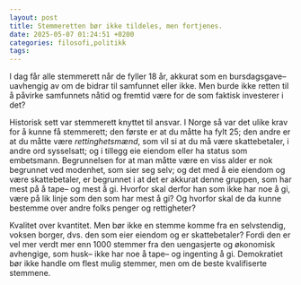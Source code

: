 ```yaml
---
layout: post
title: Stemmeretten bør ikke tildeles, men fortjenes.
date: 2025-05-07 01:24:51 +0200
categories: filosofi,politikk
tags:
---
```

I dag får alle stemmerett når de fyller 18 år, akkurat som en bursdagsgave– uavhengig av om de bidrar til samfunnet eller ikke. Men burde ikke retten til å påvirke samfunnets nåtid og fremtid være for de som faktisk investerer i det?

Historisk sett var stemmerett knyttet til ansvar. I Norge så var det ulike krav for å kunne få stemmerett; den første er at du måtte ha fylt 25; den andre er at du måtte være *rettinghetsmænd*, som vil si at du må være skattebetaler, i andre ord sysselsatt; og i tillegg eie eiendom eller ha status som embetsmann. Begrunnelsen for at man måtte være en viss alder er nok begrunnet ved modenhet, som sier seg selv; og det med å eie eiendom og være skattebetaler,  er begrunnet i at det er akkurat denne gruppen, som har mest på å tape– og mest å gi. Hvorfor skal derfor han som ikke har noe å gi, være på lik linje som den som har mest å gi? Og hvorfor skal de da kunne bestemme over andre folks penger og rettigheter?

Kvalitet over kvantitet. Men bør ikke en stemme komme fra en selvstendig, voksen borger, dvs. den som eier eiendom og er skattebetaler? Fordi den er vel mer verdt mer enn 1000 stemmer fra den uengasjerte og økonomisk avhengige, som husk– ikke har noe å tape– og ingenting å gi. 
Demokratiet bør ikke handle om flest mulig stemmer, men om de beste kvalifiserte stemmene. 

